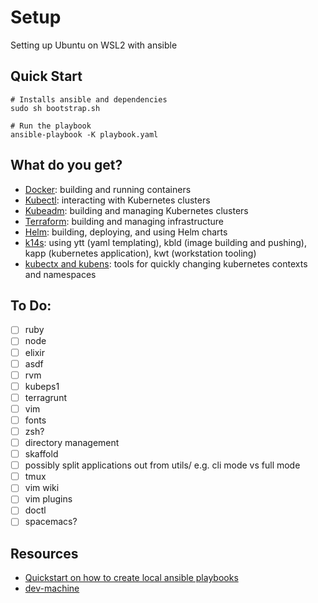 # Setup
Setting up Ubuntu on WSL2 with ansible

## Quick Start

```
# Installs ansible and dependencies
sudo sh bootstrap.sh

# Run the playbook
ansible-playbook -K playbook.yaml
```

## What do you get?

- [Docker](https://www.docker.com/): building and running containers
- [Kubectl](https://kubernetes.io/): interacting with Kubernetes clusters
- [Kubeadm](https://github.com/kubernetes/kubeadm): building and managing Kubernetes clusters
- [Terraform](https://www.terraform.io/): building and managing infrastructure
- [Helm](https://helm.sh): building, deploying, and using Helm charts
- [k14s](https://k14s.io/): using ytt (yaml templating), kbld (image building and pushing), kapp (kubernetes application), kwt (workstation tooling)
- [kubectx and kubens](https://kubectx.dev): tools for quickly changing kubernetes contexts and namespaces

## To Do:

- [ ] ruby
- [ ] node
- [ ] elixir
- [ ] asdf
- [ ] rvm
- [ ] kubeps1
- [ ] terragrunt
- [ ] vim
- [ ] fonts
- [ ] zsh?
- [ ] directory management
- [ ] skaffold
- [ ] possibly split applications out from utils/ e.g. cli mode vs full mode
- [ ] tmux
- [ ] vim wiki
- [ ] vim plugins
- [ ] doctl
- [ ] spacemacs?

## Resources
- [Quickstart on how to create local ansible playbooks](https://www.tricksofthetrades.net/2017/10/02/ansible-local-playbooks/)
- [dev-machine](https://github.com/SteveEdson/dev-machine)
